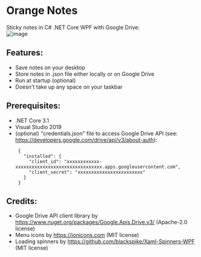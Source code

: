 # Orange Notes
Sticky notes in C# .NET Core WPF with Google Drive:<br/>
![image](https://user-images.githubusercontent.com/62397363/87773147-04e8d600-c823-11ea-99ea-fb0ab7e21323.png)

## Features:
- Save notes on your desktop
- Store notes in .json file either locally or on Google Drive
- Run at startup (optional)
- Doesn't take up any space on your taskbar

## Prerequisites:
- .NET Core 3.1
- Visual Studio 2019
- (optional) "credentials.json" file to access Google Drive API (see: https://developers.google.com/drive/api/v3/about-auth):
   ```
    {
      "installed": {
        "client_id": "xxxxxxxxxxxx-xxxxxxxxxxxxxxxxxxxxxxxxxxxxxxxx.apps.googleusercontent.com",
        "client_secret": "xxxxxxxxxxxxxxxxxxxxxxxx"
      }
    }
   ```

## Credits:
- Google Drive API client library by https://www.nuget.org/packages/Google.Apis.Drive.v3/ (Apache-2.0 license)
- Menu icons by https://ionicons.com (MIT license)
- Loading spinners by https://github.com/blackspike/Xaml-Spinners-WPF (MIT license)
